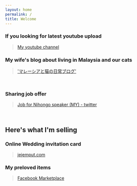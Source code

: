 ```yaml
---
layout: home
permalink: /
title: Welcome
---
```


### If you looking for latest youtube upload
>[My youtube channel](http://bit.ly/rn-YT-sub)

### My wife's blog about living in Malaysia and our cats
>['マレーシアと猫の日常ブログ'](https://gomasuke.com)

&nbsp;

### Sharing job offer
>[Job for Nihongo speaker (MY) - twitter](http://bit.ly/kerjaNihongo)

&nbsp;

## Here's what I'm selling

### Online Wedding invitation card
>[jejemput.com](http://bit.ly/jejemput)

### My preloved items
>[Facebook Marketplace](http://bit.ly/rnMarket)